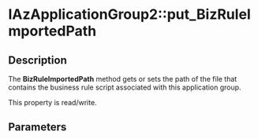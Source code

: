 # IAzApplicationGroup2::put_BizRuleImportedPath

## Description

The  **BizRuleImportedPath** method gets or sets the path of the file that contains the business rule script associated with this application group.

This property is read/write.

## Parameters